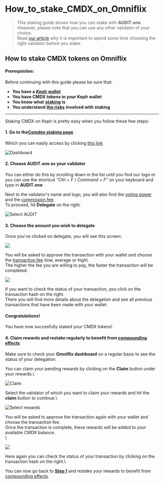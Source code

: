 # How\_to\_stake\_CMDX\_on\_Omniflix

> This staking guide shows how you can stake with **AUDIT.one**.\
> However, please note that you can use any other validator of your choice.\
> Read [our article](importance\_of\_choosing\_the\_right\_validator.md) why it is important to spend some time choosing the right validator before you stake.

## How to stake CMDX tokens on Omniflix

#### Prerequisites:

Before continuing with this guide please be sure that:

* **You have a** [**Keplr wallet**](../crypto-wallets/how\_to\_create\_a\_keplr\_wallet.md)
* **You have CMDX tokens in your Keplr wallet**
* **You know what** [**staking**](what\_is\_staking.md) **is**
* **You understand** [**the risks**](risks\_of\_staking.md) **involved with staking**

***

Staking CMDX on Keplr is pretty easy when you follow these few steps:

#### **1. Go to the**[**Comdex staking page**](https://comdex.omniflix.co/stake)

Which you can easily access by clicking [this link](https://comdex.omniflix.co/stake)

![Dashboard](https://user-images.githubusercontent.com/95366163/149314141-bb3dc7a3-6800-4fc8-90dd-a82752d7fa0f.png)

#### **2. Choose AUDIT.one as your validator**

You can either do this by scrolling down in the list until you find our logo or you can use the shortcut _"Ctrl + F / Command + F"_ on your keyboard and type in **AUDIT.one**

Next to the validator's name and logo, you will also find the [voting power](voting\_power.md) and the [commission fee](validator\_fee.md).\
To proceed, hit **Delegate** on the right.

![Select AUDIT](https://user-images.githubusercontent.com/95366163/149314182-b3711007-ac32-4327-8ff3-ee30cde651b4.png)

#### **3. Choose the amount you wish to delegate**

Once you've clicked on delegate, you will see this screen:

![](https://user-images.githubusercontent.com/95366163/149314219-0e7cecd2-a4a0-41ed-99de-f091680f2609.png)

You will be asked to approve the transaction with your wallet and choose the [transaction fee](transaction\_fees.md) (low, average or high).\
The higher the fee you are willing to pay, the faster the transaction will be completed.

![](https://user-images.githubusercontent.com/95366163/149314295-3212bf5e-6019-4c10-88c4-fbf708582ac5.png)

If you want to check the status of your transaction, you click on the transaction hash on the right.\
There you will find more details about the delegation and see all previous transactions that have been made with your wallet.

#### **Congratulations!**

You have now succesfully staked your CMDX tokens!

#### **4. Claim rewards and restake regularly to benefit from** [**compounding effects**](compounding\_interest.md)

Make sure to check your **Omniflix dashboard** on a regular basis to see the status of your delegation.

You can claim your pending rewards by clicking on the **Claim** button under your rewards.\


![Claim](https://user-images.githubusercontent.com/95366163/149380056-c83dca30-728d-4d77-9843-4ea05588c97d.png)

Select the validator of which you want to claim your rewards and hit the **claim** button to continue.\


![Select rewards](https://user-images.githubusercontent.com/95366163/149380091-1a585610-d3f0-406f-a79f-a6833e0ba660.png)

You will be asked to approve the transaction again with your wallet and choose the transaction fee.\
Once the transaction is complete, these rewards will be added to your available CMDX balance.\
\


![](https://user-images.githubusercontent.com/95366163/149380132-23571e1b-83dd-404a-934c-ff92101c48ab.png)

Here again you can check the status of your transaction by clicking on the transaction hash on the right.\


You can now go back to [**Step 1**](how\_to\_stake\_cmdx\_on\_omniflix.md#step1) and restake your rewards to benefit from [compounding effects](compounding\_interest.md).
